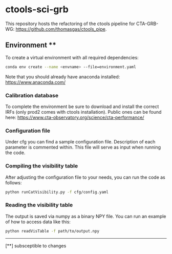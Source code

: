 # ctools-sci-grb

This repository hosts the refactoring of the ctools pipeline for CTA-GRB-WG: https://github.com/thomasgas/ctools_pipe.

## Environment **

To create a virtual environment with all required dependencies:

```bash
conda env create --name <envname> --file=environment.yaml
```

Note that you should already have anaconda installed: https://www.anaconda.com/

### Calibration database

To complete the environment be sure to download and install the correct IRFs (only prod2 comes with ctools installation). Public ones can be found here: https://www.cta-observatory.org/science/cta-performance/


### Configuration file

Under cfg you can find a sample configuration file. Description of each parameter is commented within. This file will serve as input when running the code.

### Compiling the visibility table

After adjusting the configuration file to your needs, you can run the code as follows:

```bash
python runCatVisibility.py -f cfg/config.yaml
```

### Reading the visibility table

The output is saved via numpy as a binary NPY file. You can run an example of how to access data like this:

```bash
python readVisTable -f path/to/output.npy
```

<HR>
[**] subsceptible to changes 